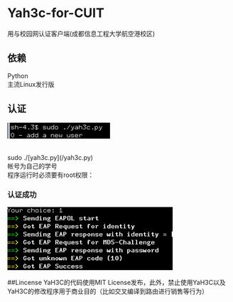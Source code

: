 # Yah3c-for-CUIT
用与校园网认证客户端(成都信息工程大学航空港校区)<br/>

## 依赖

Python <br/>
主流Linux发行版<br/>


## 认证
![](images/run.png)

<br/>
sudo ./[yah3c.py](/yah3c.py)<br/>帐号为自己的学号<br/>
程序运行时必须要有root权限：

###  认证成功
 ![](images/success.png)

##Lincense
YaH3C的代码使用MIT License发布，此外，禁止使用YaH3C以及YaH3C的修改程序用于商业目的（比如交叉编译到路由进行销售等行为）
